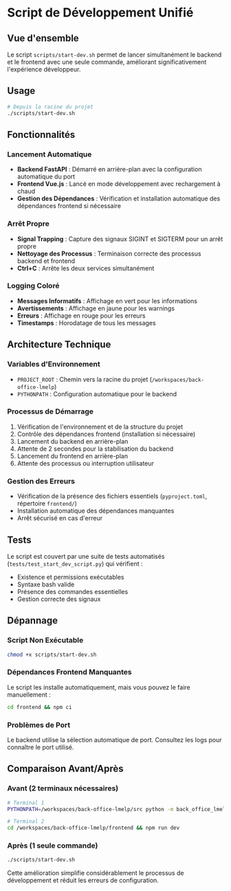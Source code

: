 # Script de Développement Unifié

## Vue d'ensemble

Le script `scripts/start-dev.sh` permet de lancer simultanément le backend et le frontend avec une seule commande, améliorant significativement l'expérience développeur.

## Usage

```bash
# Depuis la racine du projet
./scripts/start-dev.sh
```

## Fonctionnalités

### Lancement Automatique
- **Backend FastAPI** : Démarré en arrière-plan avec la configuration automatique du port
- **Frontend Vue.js** : Lancé en mode développement avec rechargement à chaud
- **Gestion des Dépendances** : Vérification et installation automatique des dépendances frontend si nécessaire

### Arrêt Propre
- **Signal Trapping** : Capture des signaux SIGINT et SIGTERM pour un arrêt propre
- **Nettoyage des Processus** : Terminaison correcte des processus backend et frontend
- **Ctrl+C** : Arrête les deux services simultanément

### Logging Coloré
- **Messages Informatifs** : Affichage en vert pour les informations
- **Avertissements** : Affichage en jaune pour les warnings
- **Erreurs** : Affichage en rouge pour les erreurs
- **Timestamps** : Horodatage de tous les messages

## Architecture Technique

### Variables d'Environnement
- `PROJECT_ROOT` : Chemin vers la racine du projet (`/workspaces/back-office-lmelp`)
- `PYTHONPATH` : Configuration automatique pour le backend

### Processus de Démarrage
1. Vérification de l'environnement et de la structure du projet
2. Contrôle des dépendances frontend (installation si nécessaire)
3. Lancement du backend en arrière-plan
4. Attente de 2 secondes pour la stabilisation du backend
5. Lancement du frontend en arrière-plan
6. Attente des processus ou interruption utilisateur

### Gestion des Erreurs
- Vérification de la présence des fichiers essentiels (`pyproject.toml`, répertoire `frontend/`)
- Installation automatique des dépendances manquantes
- Arrêt sécurisé en cas d'erreur

## Tests

Le script est couvert par une suite de tests automatisés (`tests/test_start_dev_script.py`) qui vérifient :
- Existence et permissions exécutables
- Syntaxe bash valide
- Présence des commandes essentielles
- Gestion correcte des signaux

## Dépannage

### Script Non Exécutable
```bash
chmod +x scripts/start-dev.sh
```

### Dépendances Frontend Manquantes
Le script les installe automatiquement, mais vous pouvez le faire manuellement :
```bash
cd frontend && npm ci
```

### Problèmes de Port
Le backend utilise la sélection automatique de port. Consultez les logs pour connaître le port utilisé.

## Comparaison Avant/Après

### Avant (2 terminaux nécessaires)
```bash
# Terminal 1
PYTHONPATH=/workspaces/back-office-lmelp/src python -m back_office_lmelp.app

# Terminal 2
cd /workspaces/back-office-lmelp/frontend && npm run dev
```

### Après (1 seule commande)
```bash
./scripts/start-dev.sh
```

Cette amélioration simplifie considérablement le processus de développement et réduit les erreurs de configuration.

